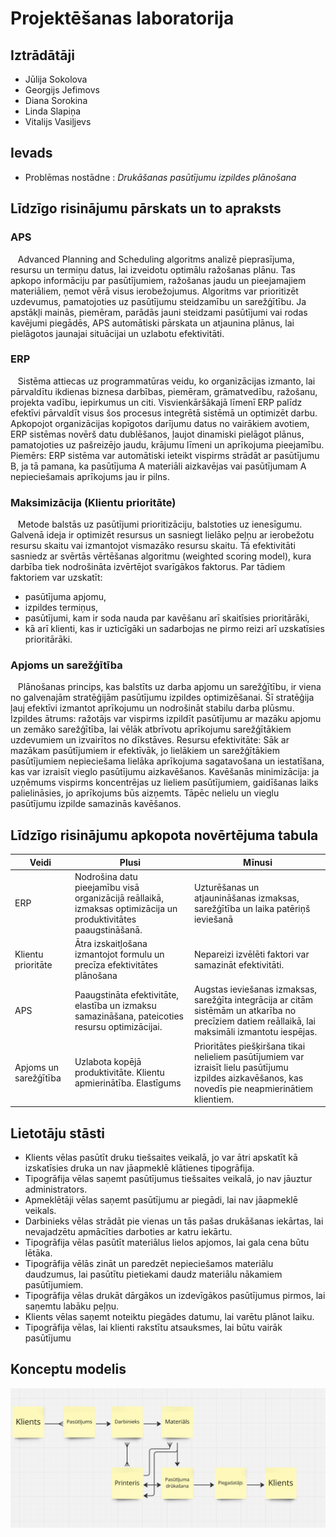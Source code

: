 # Projektēšanas laboratorija
## Iztrādātāji

- Jūlija Sokolova
- Georgijs Jefimovs
- Diana Sorokina
- Linda Slapiņa
- Vitalijs Vasiļjevs



## Ievads
-  Problēmas nostādne : *Drukāšanas pasūtījumu izpildes plānošana*

## Līdzīgo risinājumu pārskats un to apraksts

### APS 

&nbsp;&nbsp;&nbsp;Advanced Planning and Scheduling algoritms analizē pieprasījuma, resursu un termiņu datus, lai izveidotu optimālu ražošanas plānu. Tas apkopo informāciju par pasūtījumiem, ražošanas jaudu un pieejamajiem materiāliem, ņemot vērā visus ierobežojumus. Algoritms var prioritizēt uzdevumus, pamatojoties uz pasūtījumu steidzamību un sarežģītību. Ja apstākļi mainās, piemēram, parādās jauni steidzami pasūtījumi vai rodas kavējumi piegādēs, APS automātiski pārskata un atjaunina plānus, lai pielāgotos jaunajai situācijai un uzlabotu efektivitāti.

### ERP

&nbsp;&nbsp;&nbsp;Sistēma attiecas uz programmatūras veidu, ko organizācijas izmanto, lai pārvaldītu ikdienas biznesa darbības, piemēram, grāmatvedību, ražošanu, projekta vadību, iepirkumus un citi. Visvienkāršākajā līmenī ERP palīdz efektīvi pārvaldīt visus šos procesus integrētā sistēmā un optimizēt darbu. Apkopojot organizācijas kopīgotos darījumu datus no vairākiem avotiem, ERP sistēmas novērš datu dublēšanos, ļaujot dinamiski pielāgot plānus, pamatojoties uz pašreizējo jaudu, krājumu līmeni un aprīkojuma pieejamību. Piemērs: ERP sistēma var automātiski ieteikt vispirms strādāt ar pasūtījumu B, ja tā pamana, ka pasūtījuma A materiāli aizkavējas vai pasūtījumam A nepieciešamais aprīkojums jau ir pilns.

### Maksimizācija (Klientu prioritāte)

&nbsp;&nbsp;&nbsp;Metode balstās uz pasūtījumi prioritizāciju, balstoties uz ienesīgumu. Galvenā ideja ir optimizēt resursus un sasniegt lielāko peļņu ar ierobežotu resursu skaitu vai izmantojot vismazāko resursu skaitu. Tā efektivitāti sasniedz ar svērtās vērtēšanas algoritmu (weighted scoring model), kura darbība tiek nodrošināta izvērtējot svarīgākos faktorus. 
Par tādiem faktoriem var uzskatīt: 
*   pasūtījuma apjomu, 
*   izpildes termiņus,
*   pasūtījumi, kam ir soda nauda par kavēšanu arī skaitīsies prioritārāki, 
*   kā arī klienti, kas ir uzticīgāki un sadarbojas ne pirmo reizi arī uzskatīsies prioritārāki.

### Apjoms un sarežģītība
&nbsp;&nbsp;&nbsp;Plānošanas princips, kas balstīts uz darba apjomu un sarežģītību, ir viena no galvenajām stratēģijām pasūtījumu izpildes optimizēšanai. Šī stratēģija ļauj efektīvi izmantot aprīkojumu un nodrošināt stabilu darba plūsmu.
Izpildes ātrums: ražotājs var vispirms izpildīt pasūtījumu ar mazāku apjomu un zemāko sarežģītība, lai vēlāk atbrīvotu aprīkojumu sarežģītākiem uzdevumiem un izvairītos no dīkstāves.
Resursu efektivitāte: Sāk ar mazākam pasūtījumiem ir efektīvāk, jo lielākiem un sarežģītākiem pasūtījumiem nepieciešama lielāka aprīkojuma sagatavošana un iestatīšana, kas var izraisīt vieglo pasūtījumu aizkavēšanos.
Kavēšanās minimizācija: ja uzņēmums vispirms koncentrējas uz lieliem pasūtījumiem, gaidīšanas laiks palielināsies, jo aprīkojums būs aizņemts. Tāpēc nelielu un vieglu pasūtījumu izpilde samazinās kavēšanos.

## Līdzīgo risinājumu apkopota novērtējuma tabula

| Veidi         | Plusi | Mīnusi |
|--------------------|-------|-------|
| ERP                | Nodrošina datu pieejamību visā organizācijā reāllaikā, izmaksas optimizācija  un produktivitātes paaugstināšanā.  |  Uzturēšanas un atjaunināšanas izmaksas, sarežģītība un laika patēriņš ieviešanā|
| Klientu prioritāte  |Ātra izskaitļošana izmantojot formulu un precīza efektivitātes plānošana| Nepareizi izvēlēti faktori var samazināt efektivitāti.   |
| APS                | Paaugstināta efektivitāte, elastība un izmaksu samazināšana, pateicoties resursu optimizācijai. | Augstas ieviešanas izmaksas, sarežģīta integrācija ar citām sistēmām un atkarība no precīziem datiem reāllaikā, lai maksimāli izmantotu iespējas.  |
| Apjoms un sarežģītība| Uzlabota kopējā produktivitāte. Klientu apmierinātība. Elastīgums  | Prioritātes piešķiršana tikai nelieliem pasūtījumiem var izraisīt lielu pasūtījumu izpildes aizkavēšanos, kas novedīs pie neapmierinātiem klientiem. |



## Lietotāju stāsti

- Klients vēlas pasūtīt druku tiešsaites veikalā, jo var ātri apskatīt kā izskatīsies druka un nav jāapmeklē klātienes tipogrāfija. 
- Tipogrāfija vēlas saņemt pasūtījumus tiešsaites veikalā, jo nav jāuztur administrators.
- Apmeklētāji vēlas saņemt pasūtījumu ar piegādi, lai nav jāapmeklē veikals. 
- Darbinieks vēlas strādāt pie vienas un tās pašas drukāšanas iekārtas, lai nevajadzētu apmācīties darboties ar katru iekārtu.
- Tipogrāfija vēlas pasūtīt materiālus lielos apjomos, lai gala cena būtu lētāka. 
- Tipogrāfija vēlās zināt un paredzēt nepieciešamos materiālu daudzumus, lai pasūtītu pietiekami daudz materiālu nākamiem pasūtījumiem.
- Tipogrāfija vēlas drukāt dārgākos un izdevīgākos pasūtījumus pirmos, lai saņemtu labāku peļņu.
- Klients vēlas saņemt noteiktu piegādes datumu, lai varētu plānot laiku. 
- Tipogrāfija vēlas, lai klienti rakstītu atsauksmes, lai būtu vairāk pasūtījumu



## Konceptu modelis

![](konceptu_modelis.png)

